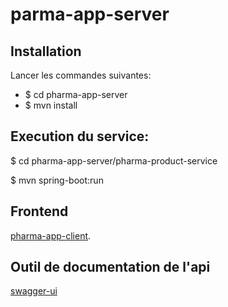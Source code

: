 # parma-app-server

## Installation

Lancer les commandes suivantes:
- $ cd pharma-app-server
- $ mvn install

## Execution du service:

$ cd pharma-app-server/pharma-product-service

$ mvn spring-boot:run

## Frontend

[pharma-app-client](https://github.com/Balita1124/pharma-app-client).
 
## Outil de documentation de l'api

[swagger-ui](http://localhost:8989/swagger-ui.html)

 
